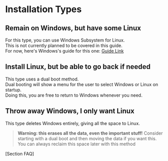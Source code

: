 # Installation Types

## Remain on Windows, but have some Linux
For this type, you can use Windows Subsystem for Linux.  
This is not currently planned to be covered in this guide.  
For now, here's Windows's guide for this one: [Guide Link](https://learn.microsoft.com/en-us/windows/wsl/install)


## Install Linux, but be able to go back if needed
This type uses a dual boot method.  
Dual booting will show a menu for the user to select Windows or Linux on startup.  
Doing this, you are free to return to Windows whenever you need.


## Throw away Windows, I only want Linux
This type deletes Windows entirely, giving all the space to Linux.

>**Warning: this erases all the data, even the important stuff!**
> Consider starting with a dual boot and then moving the data if you want this.
> You can always reclaim this space later with this method


[Section FAQ]
